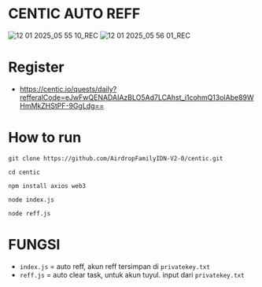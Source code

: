 # CENTIC AUTO REFF
![12 01 2025_05 55 10_REC](https://github.com/user-attachments/assets/e0ae52b4-aefe-4a19-a73e-0b304ba81af9)
![12 01 2025_05 56 01_REC](https://github.com/user-attachments/assets/4a9ebb20-0ad2-414d-ad1b-7d8abe8d294f)

# Register
- https://centic.io/quests/daily?refferalCode=eJwFwQENADAIAzBLO5Ad7LCAhst_i1cohmQ13olAbe89WHmMkZHStPF-9GgLdg==

# How to run

```
git clone https://github.com/AirdropFamilyIDN-V2-0/centic.git
```
```
cd centic
```
```
npm install axios web3
```
```
node index.js
```
```
node reff.js
```

# FUNGSI
- `index.js` = auto reff, akun reff tersimpan di ```privatekey.txt```
- `reff.js` = auto clear task, untuk akun tuyul. input dari ```privatekey.txt```

